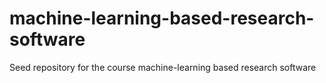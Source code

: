 # machine-learning-based-research-software
Seed repository for the course machine-learning based research software
